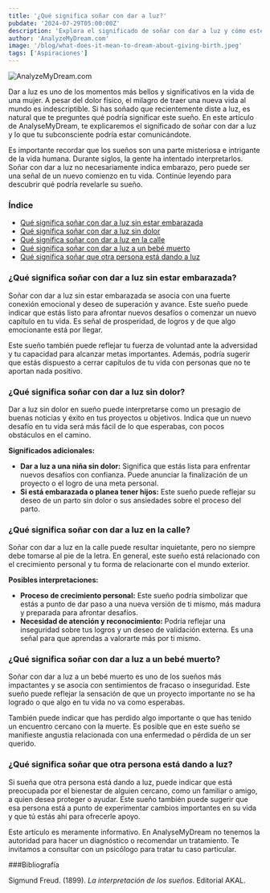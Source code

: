 ```yaml
---
title: '¿Qué significa soñar con dar a luz?'
pubdate: '2024-07-29T05:00:00Z'
description: 'Explora el significado de soñar con dar a luz y cómo este sueño puede simbolizar nuevos comienzos, crecimiento personal y superación de desafíos.'
author: 'AnalyzeMyDream.com'
image: '/blog/what-does-it-mean-to-dream-about-giving-birth.jpeg'
tags: ['Aspiraciones']
---
```


![AnalyzeMyDream.com](/blog/what-does-it-mean-to-dream-about-giving-birth.jpeg)

Dar a luz es uno de los momentos más bellos y significativos en la vida de una mujer. A pesar del dolor físico, el milagro de traer una nueva vida al mundo es indescriptible. Si has soñado que recientemente diste a luz, es natural que te preguntes qué podría significar este sueño. En este artículo de AnalyseMyDream, te explicaremos el significado de soñar con dar a luz y lo que tu subconsciente podría estar comunicándote.

Es importante recordar que los sueños son una parte misteriosa e intrigante de la vida humana. Durante siglos, la gente ha intentado interpretarlos. Soñar con dar a luz no necesariamente indica embarazo, pero puede ser una señal de un nuevo comienzo en tu vida. Continúe leyendo para descubrir qué podría revelarle su sueño.

### Índice

- [Qué significa soñar con dar a luz sin estar embarazada](#qué-significa-soñar-con-dar-a-luz-sin-estar-embarazada)
- [Qué significa soñar con dar a luz sin dolor](#qué-significa-soñar-con-dar-a-luz-sin-dolor)
- [Qué significa soñar con dar a luz en la calle](#qué-significa-soñar-con-dar-a-luz-en-la-calle)
- [Qué significa soñar con dar a luz a un bebé muerto](#qué-significa-soñar-con-dar-a-luz-a-un-bebé-muerto)
- [Qué significa soñar que otra persona está dando a luz](#qué-significa-soñar-que-otra-persona-está-dando-a-luz)


### ¿Qué significa soñar con dar a luz sin estar embarazada?

Soñar con dar a luz sin estar embarazada se asocia con una fuerte conexión emocional y deseo de superación y avance. Este sueño puede indicar que estás listo para afrontar nuevos desafíos o comenzar un nuevo capítulo en tu vida. Es señal de prosperidad, de logros y de que algo emocionante está por llegar.

Este sueño también puede reflejar tu fuerza de voluntad ante la adversidad y tu capacidad para alcanzar metas importantes. Además, podría sugerir que estás dispuesto a cerrar capítulos de tu vida con personas que no te aportan nada positivo.

### ¿Qué significa soñar con dar a luz sin dolor?

Dar a luz sin dolor en sueño puede interpretarse como un presagio de buenas noticias y éxito en tus proyectos u objetivos. Indica que un nuevo desafío en tu vida será más fácil de lo que esperabas, con pocos obstáculos en el camino.

**Significados adicionales:**

- **Dar a luz a una niña sin dolor:** Significa que estás lista para enfrentar nuevos desafíos con confianza. Puede anunciar la finalización de un proyecto o el logro de una meta personal.
- **Si está embarazada o planea tener hijos:** Este sueño puede reflejar su deseo de un parto sin dolor o sus ansiedades sobre el proceso del parto.

### ¿Qué significa soñar con dar a luz en la calle?

Soñar con dar a luz en la calle puede resultar inquietante, pero no siempre debe tomarse al pie de la letra. En general, este sueño está relacionado con el crecimiento personal y tu forma de relacionarte con el mundo exterior.

**Posibles interpretaciones:**

- **Proceso de crecimiento personal:** Este sueño podría simbolizar que estás a punto de dar paso a una nueva versión de ti mismo, más madura y preparada para afrontar desafíos.
- **Necesidad de atención y reconocimiento:** Podría reflejar una inseguridad sobre tus logros y un deseo de validación externa. Es una señal para que aprendas a valorarte más por ti mismo.

### ¿Qué significa soñar con dar a luz a un bebé muerto?

Soñar con dar a luz a un bebé muerto es uno de los sueños más impactantes y se asocia con sentimientos de fracaso o inseguridad. Este sueño puede reflejar la sensación de que un proyecto importante no se ha logrado o que algo en tu vida no va como esperabas.

También puede indicar que has perdido algo importante o que has tenido un encuentro cercano con la muerte. Es posible que en este sueño se manifieste angustia relacionada con una enfermedad o pérdida de un ser querido.

### ¿Qué significa soñar que otra persona está dando a luz?

Si sueña que otra persona está dando a luz, puede indicar que está preocupada por el bienestar de alguien cercano, como un familiar o amigo, a quien desea proteger o ayudar. Este sueño también puede sugerir que esa persona está a punto de experimentar cambios importantes en su vida y que tú estás ahí para ofrecerle apoyo.

Este artículo es meramente informativo. En AnalyseMyDream no tenemos la autoridad para hacer un diagnóstico o recomendar un tratamiento. Te invitamos a consultar con un psicólogo para tratar tu caso particular.

###Bibliografía

Sigmund Freud. (1899). *La interpretación de los sueños*. Editorial AKAL.
